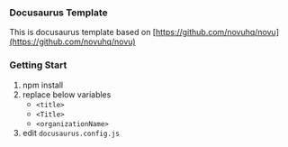 ### Docusaurus Template

This is docusaurus template based on [https://github.com/novuhq/novu](https://github.com/novuhq/novu)

### Getting Start

1. npm install
2. replace below variables
   - `<title>`
   - `<Title>`
   - `<organizationName>`
3. edit `docusaurus.config.js`
